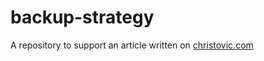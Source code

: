 # backup-strategy

A repository to support an article written on [christovic.com](https://www.christovic.com/post/backup-strategy/)

